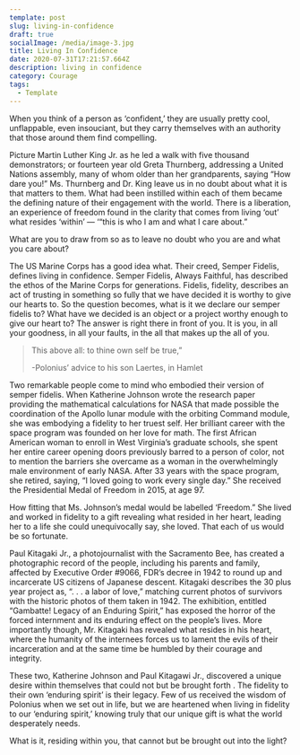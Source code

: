 ```yaml
---
template: post
slug: living-in-confidence
draft: true
socialImage: /media/image-3.jpg
title: Living In Confidence
date: 2020-07-31T17:21:57.664Z
description: living in confidence
category: Courage
tags:
  - Template
---
```

When you think of a person as ‘confident,’ they are usually pretty cool, unflappable, even insouciant, but they carry themselves with an authority that those around them find compelling.  

Picture Martin Luther King Jr.  as he led a walk with five thousand demonstrators; or fourteen year old Greta Thurnberg,  addressing a United Nations assembly, many of whom older than her grandparents, saying “How dare you!”  Ms. Thurnberg and Dr. King leave us in no doubt about what it is that matters to them. What had been instilled within each of them became the defining nature of their engagement with the world.  There is a liberation, an experience of freedom found in the clarity that comes from living ‘out’ what resides ‘within’ — ‘“this is who I am and what I care about.” 

What are you to draw from so as to leave no doubt who you are and what you care about? 

The US Marine Corps has a good idea what.  Their creed, Semper Fidelis, defines living in confidence.  Semper Fidelis, Always Faithful, has described the ethos of the Marine Corps for generations.  Fidelis, fidelity, describes an act of  trusting in something so fully that we have decided it is worthy to give our hearts to.   So the question  becomes, what is it we declare our semper fidelis to?  What have we decided is an object or a project worthy enough to give our heart to?  The answer is right there in front of you.  It is you, in all your goodness, in all your faults, in the all that makes up the all of you.

> This above all: to thine own self be true,”
>
> \-Polonius’ advice to his son Laertes, in Hamlet

Two remarkable people come to mind who embodied their version of semper fidelis.  When Katherine Johnson wrote the research paper providing the mathematical calculations for NASA that made possible the coordination of the Apollo lunar module with the orbiting Command module, she was embodying a fidelity to her truest self.  Her brilliant career with the space program was founded on her love for math.  The first African American woman to enroll in West Virginia’s graduate schools,  she spent her entire career opening doors previously barred to a person of color, not to mention the barriers she overcame as a woman in the overwhelmingly male environment of early NASA.   After 33 years with the space program, she retired, saying, “I loved going to work every single day.”  She received the Presidential Medal of Freedom in 2015, at age 97.  

How fitting that Ms. Johnson’s medal would be labelled ‘Freedom.”  She lived and worked in fidelity to a gift revealing what resided in her heart, leading her to a life she could unequivocally say,  she loved.  That each of us would be so fortunate. 	
	
Paul Kitagaki Jr., a photojournalist with the Sacramento Bee, has created a photographic record of the people, including his parents and family, affected by Executive Order #9066, FDR’s decree in 1942 to round up and incarcerate US citizens of Japanese descent.  Kitagaki describes the 30 plus year project as, “. . . a labor of love,”  matching current photos of survivors with the historic photos of them taken in 1942.  The exhibition, entitled “Gambatte! Legacy of an Enduring Spirit,” has exposed the horror of the forced internment and its enduring effect on the people’s lives.  More importantly though, Mr. Kitagaki has revealed what resides in his heart, where the humanity of the internees forces us to lament the evils of their incarceration and at the same time be humbled by their courage and integrity.
	
These two, Katherine Johnson and Paul Kitagawi Jr., discovered a unique desire within themselves that could not but be brought forth .  The fidelity to their own ‘enduring spirit’ is their legacy.   Few of us received the wisdom of Polonius when we set out in life, but we are heartened when living in fidelity to our ‘enduring spirit,’ knowing truly that our unique gift is what the world desperately needs.    

What is it, residing within you, that cannot but be brought out into the light?